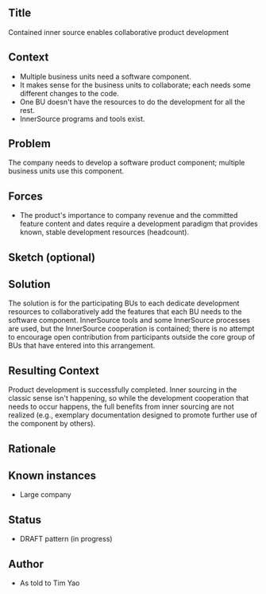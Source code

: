 ## Title  
Contained inner source enables collaborative product development

## Context
* Multiple business units need a software component.
* It makes sense for the business units to collaborate; each needs some different changes to the code.
* One BU doesn't have the resources to do the development for all the rest.
* InnerSource programs and tools exist.

## Problem  
The company needs to develop a software product component; multiple business units use this component.

## Forces  
* The product's importance to company revenue and the committed feature content and dates require a development paradigm that provides known, stable development resources (headcount).

## Sketch (optional)

## Solution
The solution is for the participating BUs to each dedicate development resources to collaboratively add the features that each BU needs to the software component. InnerSource tools and some InnerSource processes are used, but the InnerSource cooperation is contained; there is no attempt to encourage open contribution from participants outside the core group of BUs that have entered into this arrangement.

## Resulting Context
Product development is successfully completed. Inner sourcing in the classic sense isn't happening, so while the development cooperation that needs to occur happens, the full benefits from inner sourcing are not realized (e.g., exemplary documentation designed to promote further use of the component by others).

## Rationale


## Known instances
* Large company

## Status  
* DRAFT pattern (in progress)

## Author
* As told to Tim Yao

